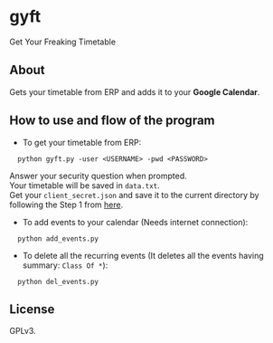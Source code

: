 # gyft

Get Your Freaking Timetable

## About

Gets your timetable from ERP and adds it to your **Google Calendar**.

## How to use and flow of the program

- To get your timetable from ERP:
```
  python gyft.py -user <USERNAME> -pwd <PASSWORD>
```
  Answer your security question when prompted.
<br>
  Your timetable will be saved in `data.txt`.
  <br>
  Get your `client_secret.json` and save it to the current directory by following the Step 1 from [here](https://developers.google.com/google-apps/calendar/quickstart/python#step_1_turn_on_the_api_name).

- To add events to your calendar (Needs internet connection):
```
  python add_events.py
```

- To delete all the recurring events (It deletes all the events having summary: `Class Of *`):
```
  python del_events.py
```

## License

GPLv3.
